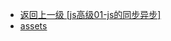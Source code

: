 - [返回上一级 [js高级01-js的同步异步]](04--js高级部分/js高级01-js的同步异步/)
- [assets](04--js高级部分/js高级01-js的同步异步/assets/)
